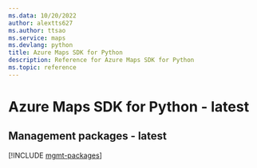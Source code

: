 ```yaml
---
ms.data: 10/20/2022
author: alextts627
ms.author: ttsao
ms.service: maps
ms.devlang: python
title: Azure Maps SDK for Python
description: Reference for Azure Maps SDK for Python
ms.topic: reference
---
```

# Azure Maps SDK for Python - latest

## Management packages - latest
[!INCLUDE [mgmt-packages](maps-mgmt-index.md)]